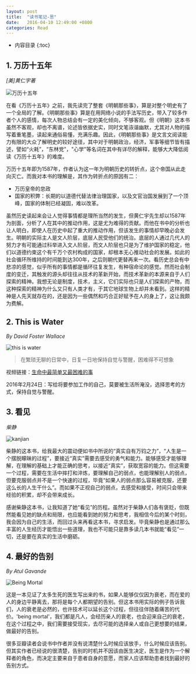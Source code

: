 ```yaml
---
layout: post
title:  "读书笔记-思"
date:   2016-04-10 12:49:00 +0800
categories: Read
---
```

* 内容目录
{:toc}



## 1\. 万历十五年 
*[美]黄仁宇著*
 
![万历十五年]({{site.baseurl}}/pics/wanli.jpg)

<p>在看《万历十五年》之前，我先读完了整套《明朝那些事》，算是对整个明史有了一个全局的了解。《明朝那些事》算是在用网络小说的手法写历史，带入了较多作者个人的感情，每次人物总结会有一定的美化倾向，不够客观。但《明朝》这本书虽然不客观，却也不离谱，论述皆依据史实，同时文笔诙谐幽默，尤其对人物的描写着重笔墨，读起来通俗易懂，充满乐趣。因此，《明朝那些事》是文言文阅读能力有限的大众了解明史的较好途径，其中对于明朝政治，经济，军事等细节皆有描述，譬如“火耗”，“东林党”，"心学"等名词在其中有详尽的解释，能够大大降低阅读《万历十五年》的难度。</p>

万历十五年即为1587年，作者认为这一年为明朝历史的转折点，这个帝国从此走向灭亡。而我对本书的理解是，其作为转折点的原因有二：

+ 万历皇帝的怠政
+ 国家的积弊：长期的以道德代替法律治理国家，以及文官治国发展到了一个顶峰，国家的体制已经凝固，难以改革。    

虽然历史读起来会让人觉得事情都是理所当然的发生，但黄仁宇先生却以1587年为剖面，分析了人在其中的推动作用，这是尤为难得的贡献。而他在书中的分析也让人明白，即使人在历史中起了重大的推动作用，但该发生的事情却早晚必会发生。明朝的实际主人是文人阶层，底层人民受他们的统治。底层的人通过几代人的努力才有可能通过科举进入文人阶层，而文人阶层也只是为了维护国家的稳定，他们以道德约束这个有千万个农村构成的国家，却根本无心推动社会的发展。如此的社会循环所维持的时间能到达300年，之后则朝代更替再来一次。看历史总会有中悲凉的感觉，似乎所有的事情都是循环往复发生，有种宿命论的感觉。然而社会制度的变迁，其触发的源头却往往从技术的革新开始，而技术革新的本源来自于人们探索的精神。我想无论是制度，技术，主义，它们实际也只是人们探索的产物，而这种探索的精神为什么又只有人类才有，于其它地球生物上却并未看到。这样的精神是人先天就存在的，还是因为一些偶然和巧合正好赋予在人的身上了，这让我颇为费解。

## 2. This is Water 
*By David Foster Wallace*

![this is water]({{site.baseurl}}/pics/this_is_water.jpg)

>在繁琐无聊的日常中，日复一日地保持自觉与警醒，困难得不可想象

视频链接：[生命中最简单又最困难的事](http://v.youku.com/v_show/id_XNjYyMjYzNDky.html?from=y1.2-1-103.3.4-1.1-1-1-3-0#paction)

2016年2月24日：写给将要参加工作的自己，莫要被生活所淹没，选择思考的方式，保持自觉与警醒。

## 3. 看见
*柴静*

![kanjian]({{site.baseurl}}/pics/kanjian.jpeg)

柴静的这本书，给我最大的震动便如书中所说的“真实自有万钧之力”，“人生是一个摆脱矇昧的过程”，要接近“真实”需要去感受的勇气和能力。能够感受才能够理解，在理解的基础上才能正确的思考，以接近“真实”，获取宽容的能力。但这需要一个过程，需要在生活中摔打和淬炼，要理解自己的弱点，也能理解别人的弱点，但要克服弱点并不是一个快速的过程，毕竟“如果人的弱点那么容易被克服，还要这么长的人生干什么”。而如果不正视自己的弱点，去感受和接受，时间只会带来经验的积累，却不会带来成长。

感谢柴静这本书，让我知道了她“看见”的历程。虽然对于柴静人们各有褒贬，但既然能看见她的缺点和局限，也应能看到她的努力和思考，我相信今后的某个时刻，我会因为自己的生活，而回过头来再看这本书，寻求启发。毕竟柴静也是通过那么丰富的人生经历才能悟出一些道理，我也不可能只是靠多读几本书就能“看见”一切，还是要在真实的生活中磨砺。

## 4. 最好的告别
*By Atul Gavande*

![Being Mortal]({{site.baseurl}}/pics/being_mortal.jpg)

这是一本见证了太多生死的医生写出来的书，如果人能够仅仅因为衰老，而在爱的人的身边平静离去，那将是每个人都期望的告别。但这本书用实际的例子告诉我们，人的衰老是必然的，也许技术可以延长这个过程，但往往伴随着痛苦的代价。'being mortal'，我们都是凡人，会经历亲人的衰老，也会迎来自己的衰老，在这个过程之中，我们需要接受现实，去尽可能的选择亲人或自己更想要的结果，做最好的告别。

很多豆瓣读者会说书中作者并没有说清楚什么时候应该放手，什么时候应该告别。但其实作者已经说的很清楚，告别的时机并不因该由医生决定，医生是作为一个解释者的角色，而决定主要来自于患者自身的意愿，而家人应该帮助患者找到最好的告别方式。